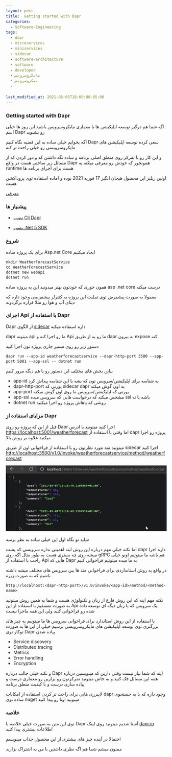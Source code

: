 ```yaml
---
layout: post
title:  Getting started with Dapr 
categories:
  - Software-Engineering
tags:
  - dapr
  - microservices
  - miniservices
  - sidecar
  - software-architecture
  - software
  - developer
  - مایکروسرویس
  - میکروسرویس
  -

last_modified_at: 2021-05-05T18:00:00-05:00
---
```

### Getting started with Dapr

اگه شما هم درگیر توسعه اپلیکیشن ها با معماری مایکروسرویس باشید این روز ها خیلی اسم Dapr رو بشنوید

اگه بخوایم خیلی ساده به این قضیه نگاه کنیم Dapr سعی کرده توسعه اپلیکیشن های مایکروسرویسی رو خیلی راحت تر کنه

و این کار رو با تمرکز روی منطق اصلی برنامه و ساده نگه داشتن کد و دور کردن کد از مسائل زیر ساختی هست
در واقع Dapr همونجور که خودش رو معرفی میکنه یه runtime هست برای اجرای برنامه ها



اولین ریلیز این محصول هیجان انگیز 17 فوریه 2021 بوده و اماده استفاده توی پروداکشن هست 

[معرفی](https://blog.dapr.io/posts/2021/02/17/announcing-dapr-v1.0/)

### پیشنیاز ها

 - [نصب Cli Dapr](https://docs.dapr.io/getting-started/install-dapr-cli/)
 
 - [نصب .Net 5 SDK](https://dotnet.microsoft.com/download/dotnet/5.0)
 
### شروع

برای یک پروژه ساده Asp.net Core ایجاد میکنیم
```
mkdir WeatherForecastService
cd WeatherForecastService
dotnet new webapi
dotnet run
``` 

همون جوری که خودتون بهتر میدونید این یه پروژه ساده asp .net core درست میکنه

معمولا به صورت پیشفرض توی تملیت این پروژه یه کنترلر پیشفرضی وجود داره که دیتای آب و هوا رو مثلا قراره برگردونه



### اجرای Api با استفاده از Dapr

Dapr از الگوی [sidecar](https://docs.microsoft.com/en-us/azure/architecture/patterns/sidecar) داره استفاده میکنه

dapr میتونه api ما رو اجرا کنه و Api ما رو به از طریق dapr به بیرون expose کنه

دستور زیر رو روی مسیر جاری پروژه تون اجرا کنید

```
dapr run --app-id weatherforecastservice --dapr-http-port 3500 --app-port 5001 --app-ssl -- dotnet run
```

بیاین بخش های مختلف این دستور رو با هم دیگه مرور کنیم

 - app-id یه شناسه برای اپلیکیشن/سرویس تون که بشه با این شناسه پیداش کرد
 - dapr-http-port پورتی که sidecar dapr به اون گوش میکنه
 - app-port پورتی که اپلیکیشن/سرویس ما روی اون گوش میکنه
 - app-ssl مشخص میکنه که درخواست هایی که سرویس میده ssl باشه یا نه
 - dotnet run روشی که باهاش پروژه رو اجرا میکنید
	
### مزایای استفاده از Dapr

قبل از این که پروژه رو روی Dapr اجرا کنید میتونید با ادرس
[https://localhost:5001/weatherforecast](https://localhost:5001/weatherforecast)
اما وقتی با استفاده از dapr پروژه رو اجرا میکنید علاوه بر روش بالا

میتونید متد مورد نظرتون رو با استفاده از فراخوانی اون از طریق sidecar اجرا کنید
[http://localhost:3500/v1.0/invoke/weatherforecastservice/method/weatherforecast](http://localhost:3500/v1.0/invoke/weatherforecastservice/method/weatherforecast)

![dapr](/assets/images/dapr/getting-started.jpg)

شاید تو نگاه اول این خیلی ساده به نظر برسه

اما نکته خیلی مهم درباره این روش اینه اهمیتی نداره سرویسی که پشت dapr داره اجرا میشه روی چه بستری هست
به طور مثال اگه روی gRPC هم باشه ما میتونیم اونو خیلی راحت با استفاده از Api هایی که Dapr به ما میده میتونیم فراخوانی کنیم

در واقع یه روش استانداردی برای فراخوانی متد ها بین سرویس های مختلف میشه داشته باشیم که به صورت زیره

```
http://localhost:<dapr-http-port>/v1.0/invoke/<app-id>/method/<method-name>
```

نکته مهم اینه که این روش فارغ از زبان و تکنولوژی هست و شما به همین روش میتونید به صورت مستقیم با استفاده از این Api یک سرویس که با زبان دیگه ای توسعه داده شده رو فراخوانی کنید 
ولی این همه ماجرا نیست

با استفاده از این روش استاندارد برای فراخوانی سرویس ها ما میتونیم به چیز های بزرگتری توی توسعه اپلیکیشن های مایکروسرویسی برسیم
خیلی از این ها به صورت توکار توی Dapr پیاده شدن 

 - Service discovery
 - Distributed tracing
 - Metrics
 - Error handling
 - Encryption 
 
 و نکته خیلی جالب درباره Dapr اینه که شما نیاز نیست وقتی دارین کد مینویسین درباره همه این مسائل فک کنید
 و به جاش میتونید تمرکزتون رو بزارین رو معماری درست و پیاده سازی درست و با کیفیت منطق برنامه
 
 لایبرری هایی برای راحت تر کردن استفاده از امکانات dapr وجود داره که با یه جستجوی ساده توی nuget میتونید اونا رو پیدا کنید
 
### خلاصه
 
 توی این متن به صورت خیلی خلاصه با Dapr آشنا شدیم میتونید روی لینک [dapr.io](https://dapr.io) اطلاعات بیشتری پیدا کنید
 
 احتمالا در آینده چیز های بیشتری از این محصول جذاب مینویسم
 
 ممنون میشم شما هم اگه نظری داشتین با من به اشتراک بزارید
 